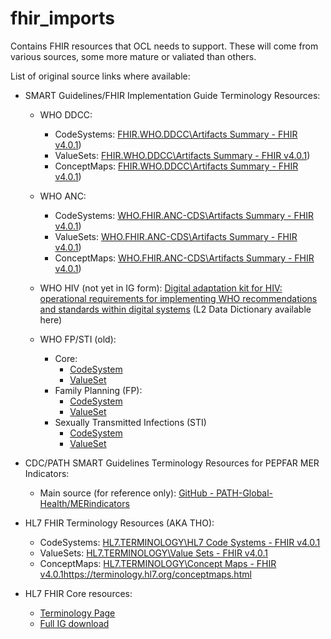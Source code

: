 # fhir_imports
Contains FHIR resources that OCL needs to support. These will come from various sources, some more mature or valiated than others.

List of original source links where available:
* SMART Guidelines/FHIR Implementation Guide Terminology Resources:
    * WHO DDCC:
        * CodeSystems: [FHIR.WHO.DDCC\Artifacts Summary - FHIR v4.0.1](https://worldhealthorganization.github.io/ddcc/artifacts.html#terminology-code-systems))
        * ValueSets: [FHIR.WHO.DDCC\Artifacts Summary - FHIR v4.0.1](https://worldhealthorganization.github.io/ddcc/artifacts.html#terminology-value-sets))
        * ConceptMaps: [FHIR.WHO.DDCC\Artifacts Summary - FHIR v4.0.1](https://worldhealthorganization.github.io/ddcc/artifacts.html#terminology-concept-maps))

    * WHO ANC:
        * CodeSystems: [WHO.FHIR.ANC-CDS\Artifacts Summary - FHIR v4.0.1](http://build.fhir.org/ig/WorldHealthOrganization/smart-anc/artifacts.html#terminology-concept-maps))
        * ValueSets: [WHO.FHIR.ANC-CDS\Artifacts Summary - FHIR v4.0.1](http://build.fhir.org/ig/WorldHealthOrganization/smart-anc/artifacts.html#terminology-value-sets))
        * ConceptMaps: [WHO.FHIR.ANC-CDS\Artifacts Summary - FHIR v4.0.1](http://build.fhir.org/ig/WorldHealthOrganization/smart-anc/artifacts.html#terminology-concept-maps))
          
    * WHO HIV (not yet in IG form): [Digital adaptation kit for HIV: operational requirements for implementing WHO recommendations and standards within digital systems](https://www.who.int/publications/i/item/9789240054424) (L2 Data Dictionary available here)
    * WHO FP/STI (old):
        * Core:
            * [CodeSystem](https://github.com/WorldHealthOrganization/smart-core/blob/master/input/vocabulary/codesystem/codesystem-extended-content-codes.json)
            * [ValueSet](https://github.com/WorldHealthOrganization/smart-core/tree/master/input/vocabulary/valueset)
        * Family Planning (FP):
            * [CodeSystem](https://github.com/WorldHealthOrganization/smart-fp/blob/master/input/vocabulary/codesystem/codesystem-extended-content-codes.json)
            * [ValueSet](https://github.com/WorldHealthOrganization/smart-fp/tree/master/input/vocabulary/valueset)
       * Sexually Transmitted Infections (STI)
            * [CodeSystem](https://github.com/WorldHealthOrganization/smart-sti/blob/master/input/vocabulary/codesystem/codesystem-extended-content-codes.json)
            * [ValueSet](https://github.com/WorldHealthOrganization/smart-sti/tree/master/input/vocabulary/valueset)

* CDC/PATH SMART Guidelines Terminology Resources for PEPFAR MER Indicators:
    * Main source (for reference only): [GitHub - PATH-Global-Health/MERindicators](https://github.com/PATH-Global-Health/MERindicators/)

* HL7 FHIR Terminology Resources (AKA THO):
    * CodeSystems: [HL7.TERMINOLOGY\HL7 Code Systems - FHIR v4.0.1](https://terminology.hl7.org/codesystems.html)
    * ValueSets: [HL7.TERMINOLOGY\Value Sets - FHIR v4.0.1](https://terminology.hl7.org/valuesets.html)
    * ConceptMaps: [HL7.TERMINOLOGY\Concept Maps - FHIR v4.0.1](https://terminology.hl7.org/conceptmaps.html)https://terminology.hl7.org/conceptmaps.html

* HL7 FHIR Core resources:
    * [Terminology Page](https://www.hl7.org/fhir/terminologies-systems.html)
    * [Full IG download](https://www.hl7.org/fhir/downloads.html)
